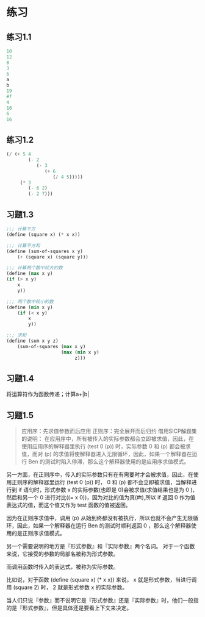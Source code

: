 # 练习

## 练习1.1

```scheme
10
12
8
3
6
a
b
19
#f
4
16
6
16
```

## 练习1.2
```scheme
(/ (+ 5 4
        (- 2
           (- 3
              (+ 6
                 (/ 4 5)))))
     (* 3
        (- 6 2)
        (- 2 7)))
```

## 习题1.3
```Scheme
;;; 计算平方
(define (square x) (* x x))

;;; 计算平方和
(define (sum-of-squares x y)
    (+ (square x) (square y)))

;;; 计算两个数中较大的数
(define (max x y)
(if (> x y)
    x
    y))

;;; 两个数中较小的数
(define (min x y)
    (if (< x y)
        x
        y))

;;; 求和
(define (sum x y z)
    (sum-of-squares (max x y)
                    (max (min x y)
                         z)))
```

## 习题1.4
将运算符作为函数传递；计算a+|b|

## 习题1.5
> 应用序：先求值参数而后应用
> 正则序：完全展开而后归约
借用SICP解题集的说明：
在应用序中，所有被传入的实际参数都会立即被求值，因此，在使用应用序的解释器里执行 (test 0 (p)) 时，实际参数 0 和 (p) 都会被求值，而对 (p) 的求值将使解释器进入无限循环，因此，如果一个解释器在运行 Ben 的测试时陷入停滞，那么这个解释器使用的是应用序求值模式。

另一方面，在正则序中，传入的实际参数只有在有需要时才会被求值，因此，在使用正则序的解释器里运行 (test 0 (p)) 时， 0 和 (p) 都不会立即被求值，当解释进行到 if 语句时，形式参数 x 的实际参数(也即是 0)会被求值(求值结果也是为 0 )，然后和另一个 0 进行对比((= x 0))，因为对比的值为真(#t),所以 if 返回 0 作为值表达式的值，而这个值又作为 test 函数的值被返回。

因为在正则序求值中，调用 (p) 从始到终都没有被执行，所以也就不会产生无限循环，因此，如果一个解释器在运行 Ben 的测试时顺利返回 0 ，那么这个解释器使用的是正则序求值模式。

另一个需要说明的地方是『形式参数』和『实际参数』两个名词。
对于一个函数来说，它接受的参数的局部名被称为形式参数。

而调用函数时传入的表达式，被称为实际参数。

比如说，对于函数 (define (square x) (* x x)) 来说， x 就是形式参数，当进行调用 (square 2) 时， 2 就是形式参数 x 的实际参数。

当人们只说『参数』而不说明它是『形式参数』还是『实际参数』时，他们一般指的是『形式参数』，但是具体还是要看上下文来决定。